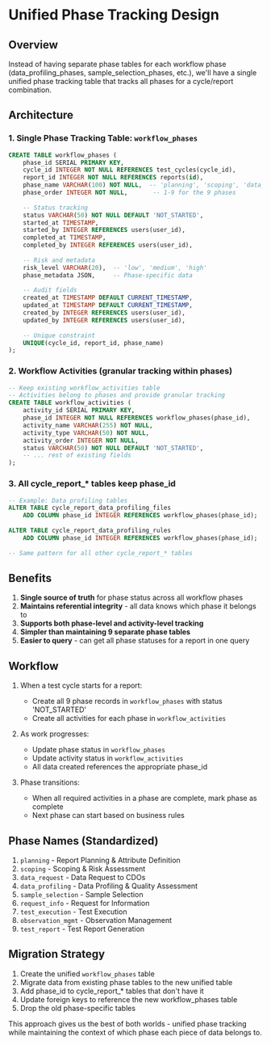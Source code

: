 # Unified Phase Tracking Design

## Overview
Instead of having separate phase tables for each workflow phase (data_profiling_phases, sample_selection_phases, etc.), we'll have a single unified phase tracking table that tracks all phases for a cycle/report combination.

## Architecture

### 1. Single Phase Tracking Table: `workflow_phases`
```sql
CREATE TABLE workflow_phases (
    phase_id SERIAL PRIMARY KEY,
    cycle_id INTEGER NOT NULL REFERENCES test_cycles(cycle_id),
    report_id INTEGER NOT NULL REFERENCES reports(id),
    phase_name VARCHAR(100) NOT NULL,  -- 'planning', 'scoping', 'data_profiling', etc.
    phase_order INTEGER NOT NULL,       -- 1-9 for the 9 phases
    
    -- Status tracking
    status VARCHAR(50) NOT NULL DEFAULT 'NOT_STARTED',
    started_at TIMESTAMP,
    started_by INTEGER REFERENCES users(user_id),
    completed_at TIMESTAMP,
    completed_by INTEGER REFERENCES users(user_id),
    
    -- Risk and metadata
    risk_level VARCHAR(20),  -- 'low', 'medium', 'high'
    phase_metadata JSON,     -- Phase-specific data
    
    -- Audit fields
    created_at TIMESTAMP DEFAULT CURRENT_TIMESTAMP,
    updated_at TIMESTAMP DEFAULT CURRENT_TIMESTAMP,
    created_by INTEGER REFERENCES users(user_id),
    updated_by INTEGER REFERENCES users(user_id),
    
    -- Unique constraint
    UNIQUE(cycle_id, report_id, phase_name)
);
```

### 2. Workflow Activities (granular tracking within phases)
```sql
-- Keep existing workflow_activities table
-- Activities belong to phases and provide granular tracking
CREATE TABLE workflow_activities (
    activity_id SERIAL PRIMARY KEY,
    phase_id INTEGER NOT NULL REFERENCES workflow_phases(phase_id),
    activity_name VARCHAR(255) NOT NULL,
    activity_type VARCHAR(50) NOT NULL,
    activity_order INTEGER NOT NULL,
    status VARCHAR(50) NOT NULL DEFAULT 'NOT_STARTED',
    -- ... rest of existing fields
);
```

### 3. All cycle_report_* tables keep phase_id
```sql
-- Example: Data profiling tables
ALTER TABLE cycle_report_data_profiling_files 
    ADD COLUMN phase_id INTEGER REFERENCES workflow_phases(phase_id);
    
ALTER TABLE cycle_report_data_profiling_rules 
    ADD COLUMN phase_id INTEGER REFERENCES workflow_phases(phase_id);
    
-- Same pattern for all other cycle_report_* tables
```

## Benefits

1. **Single source of truth** for phase status across all workflow phases
2. **Maintains referential integrity** - all data knows which phase it belongs to
3. **Supports both phase-level and activity-level tracking**
4. **Simpler than maintaining 9 separate phase tables**
5. **Easier to query** - can get all phase statuses for a report in one query

## Workflow

1. When a test cycle starts for a report:
   - Create all 9 phase records in `workflow_phases` with status 'NOT_STARTED'
   - Create all activities for each phase in `workflow_activities`

2. As work progresses:
   - Update phase status in `workflow_phases`
   - Update activity status in `workflow_activities`
   - All data created references the appropriate phase_id

3. Phase transitions:
   - When all required activities in a phase are complete, mark phase as complete
   - Next phase can start based on business rules

## Phase Names (Standardized)
1. `planning` - Report Planning & Attribute Definition
2. `scoping` - Scoping & Risk Assessment  
3. `data_request` - Data Request to CDOs
4. `data_profiling` - Data Profiling & Quality Assessment
5. `sample_selection` - Sample Selection
6. `request_info` - Request for Information
7. `test_execution` - Test Execution
8. `observation_mgmt` - Observation Management
9. `test_report` - Test Report Generation

## Migration Strategy

1. Create the unified `workflow_phases` table
2. Migrate data from existing phase tables to the new unified table
3. Add phase_id to cycle_report_* tables that don't have it
4. Update foreign keys to reference the new workflow_phases table
5. Drop the old phase-specific tables

This approach gives us the best of both worlds - unified phase tracking while maintaining the context of which phase each piece of data belongs to.